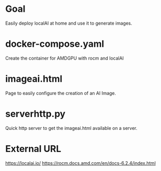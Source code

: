 # Goal

Easily deploy localAI at home and use it to generate images.

# docker-compose.yaml

Create the container for AMDGPU with rocm and localAI

# imageai.html

Page to easily configure the creation of an AI Image.

# serverhttp.py

Quick http server to get the imageai.html available on a server.

# External URL

https://localai.io/
https://rocm.docs.amd.com/en/docs-6.2.4/index.html
